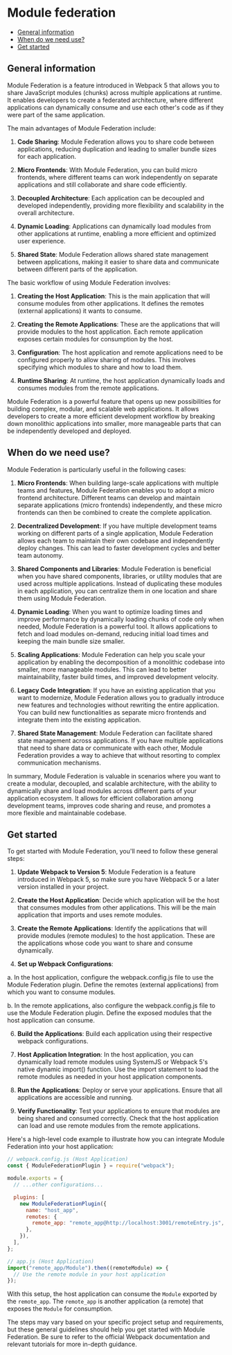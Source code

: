 # Module federation

- [General information](#general-information)
- [When do we need use?](#when-do-we-need-use)
- [Get started](#get-started)

## General information

Module Federation is a feature introduced in Webpack 5 that allows you to share JavaScript modules (chunks) across multiple applications at runtime. It enables developers to create a federated architecture, where different applications can dynamically consume and use each other's code as if they were part of the same application.

The main advantages of Module Federation include:

1. **Code Sharing**: Module Federation allows you to share code between applications, reducing duplication and leading to smaller bundle sizes for each application.

2. **Micro Frontends**: With Module Federation, you can build micro frontends, where different teams can work independently on separate applications and still collaborate and share code efficiently.

3. **Decoupled Architecture**: Each application can be decoupled and developed independently, providing more flexibility and scalability in the overall architecture.

4. **Dynamic Loading**: Applications can dynamically load modules from other applications at runtime, enabling a more efficient and optimized user experience.

5. **Shared State**: Module Federation allows shared state management between applications, making it easier to share data and communicate between different parts of the application.

The basic workflow of using Module Federation involves:

1. **Creating the Host Application**: This is the main application that will consume modules from other applications. It defines the remotes (external applications) it wants to consume.

2. **Creating the Remote Applications**: These are the applications that will provide modules to the host application. Each remote application exposes certain modules for consumption by the host.

3. **Configuration**: The host application and remote applications need to be configured properly to allow sharing of modules. This involves specifying which modules to share and how to load them.

4. **Runtime Sharing**: At runtime, the host application dynamically loads and consumes modules from the remote applications.

Module Federation is a powerful feature that opens up new possibilities for building complex, modular, and scalable web applications. It allows developers to create a more efficient development workflow by breaking down monolithic applications into smaller, more manageable parts that can be independently developed and deployed.

## When do we need use?

Module Federation is particularly useful in the following cases:

1. **Micro Frontends**: When building large-scale applications with multiple teams and features, Module Federation enables you to adopt a micro frontend architecture. Different teams can develop and maintain separate applications (micro frontends) independently, and these micro frontends can then be combined to create the complete application.

2. **Decentralized Development**: If you have multiple development teams working on different parts of a single application, Module Federation allows each team to maintain their own codebase and independently deploy changes. This can lead to faster development cycles and better team autonomy.

3. **Shared Components and Libraries**: Module Federation is beneficial when you have shared components, libraries, or utility modules that are used across multiple applications. Instead of duplicating these modules in each application, you can centralize them in one location and share them using Module Federation.

4. **Dynamic Loading**: When you want to optimize loading times and improve performance by dynamically loading chunks of code only when needed, Module Federation is a powerful tool. It allows applications to fetch and load modules on-demand, reducing initial load times and keeping the main bundle size smaller.

5. **Scaling Applications**: Module Federation can help you scale your application by enabling the decomposition of a monolithic codebase into smaller, more manageable modules. This can lead to better maintainability, faster build times, and improved development velocity.

6. **Legacy Code Integration**: If you have an existing application that you want to modernize, Module Federation allows you to gradually introduce new features and technologies without rewriting the entire application. You can build new functionalities as separate micro frontends and integrate them into the existing application.

7. **Shared State Management**: Module Federation can facilitate shared state management across applications. If you have multiple applications that need to share data or communicate with each other, Module Federation provides a way to achieve that without resorting to complex communication mechanisms.

In summary, Module Federation is valuable in scenarios where you want to create a modular, decoupled, and scalable architecture, with the ability to dynamically share and load modules across different parts of your application ecosystem. It allows for efficient collaboration among development teams, improves code sharing and reuse, and promotes a more flexible and maintainable codebase.

## Get started

To get started with Module Federation, you'll need to follow these general steps:

1. **Update Webpack to Version 5**: Module Federation is a feature introduced in Webpack 5, so make sure you have Webpack 5 or a later version installed in your project.

2. **Create the Host Application**: Decide which application will be the host that consumes modules from other applications. This will be the main application that imports and uses remote modules.

3. **Create the Remote Applications**: Identify the applications that will provide modules (remote modules) to the host application. These are the applications whose code you want to share and consume dynamically.

4. **Set up Webpack Configurations**:

a. In the host application, configure the webpack.config.js file to use the Module Federation plugin. Define the remotes (external applications) from which you want to consume modules.

b. In the remote applications, also configure the webpack.config.js file to use the Module Federation plugin. Define the exposed modules that the host application can consume.

6. **Build the Applications**: Build each application using their respective webpack configurations.

7. **Host Application Integration**: In the host application, you can dynamically load remote modules using SystemJS or Webpack 5's native dynamic import() function. Use the import statement to load the remote modules as needed in your host application components.

8. **Run the Applications**: Deploy or serve your applications. Ensure that all applications are accessible and running.

9. **Verify Functionality**: Test your applications to ensure that modules are being shared and consumed correctly. Check that the host application can load and use remote modules from the remote applications.

Here's a high-level code example to illustrate how you can integrate Module Federation into your host application:

```javascript
// webpack.config.js (Host Application)
const { ModuleFederationPlugin } = require("webpack");

module.exports = {
  // ...other configurations...

  plugins: [
    new ModuleFederationPlugin({
      name: "host_app",
      remotes: {
        remote_app: "remote_app@http://localhost:3001/remoteEntry.js", // URL of the remote application's entry file
      },
    }),
  ],
};

// app.js (Host Application)
import("remote_app/Module").then((remoteModule) => {
  // Use the remote module in your host application
});
```

With this setup, the host application can consume the `Module` exported by the `remote_app`. The `remote_app` is another application (a remote) that exposes the `Module` for consumption.

The steps may vary based on your specific project setup and requirements, but these general guidelines should help you get started with Module Federation. Be sure to refer to the official Webpack documentation and relevant tutorials for more in-depth guidance.
